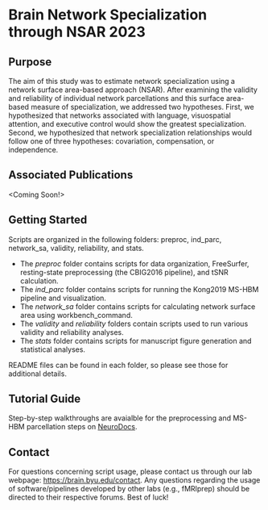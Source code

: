 # Brain Network Specialization through NSAR 2023

## Purpose
The aim of this study was to estimate network specialization using a network surface area-based approach (NSAR). After examining the validity and reliability of individual network parcellations and this surface area-based measure of specialization, we addressed two hypotheses. First, we hypothesized that networks associated with language, visuospatial attention, and executive control would show the greatest specialization. Second, we hypothesized that network specialization relationships would follow one of three hypotheses: covariation, compensation, or independence. 

## Associated Publications 
<Coming Soon!>

## Getting Started 
Scripts are organized in the following folders: preproc, ind_parc, network_sa, validity, reliability, and stats.

* The *preproc* folder contains scripts for data organization, FreeSurfer, resting-state preprocessing (the CBIG2016 pipeline), and tSNR calculation.
* The *ind_parc* folder contains scripts for running the Kong2019 MS-HBM pipeline and visualization.
* The *network_sa* folder contains scripts for calculating network surface area using workbench_command.
* The *validity* and *reliability* folders contain scripts used to run various validity and reliability analyses.
* The *stats* folder contains scripts for manuscript figure generation and statistical analyses.

README files can be found in each folder, so please see those for additional details.

## Tutorial Guide 
Step-by-step walkthroughs are avaialble for the preprocessing and MS-HBM parcellation steps on [NeuroDocs](https://neurodocs.readthedocs.io/en/latest/).

## Contact
For questions concerning script usage, please contact us through our lab webpage: https://brain.byu.edu/contact. Any questions regarding the usage of software/pipelines developed by other labs (e.g., fMRIprep) should be directed to their respective forums. Best of luck!
